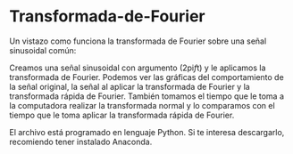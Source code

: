 # Transformada-de-Fourier
Un vistazo como funciona la transformada de Fourier sobre una señal sinusoidal común:

Creamos una señal sinusoidal con argumento (2pi*f*t) y le aplicamos la transformada de Fourier. 
Podemos ver las gráficas del comportamiento de la señal original, la señal al aplicar la transformada de Fourier y la transformada rápida de Fourier. 
También tomamos el tiempo que le toma a la computadora realizar la transformada normal y lo comparamos con el tiempo que le toma aplicar la transformada rápida de Fourier.

El archivo está programado en lenguaje Python. Si te interesa descargarlo, recomiendo tener instalado Anaconda.
